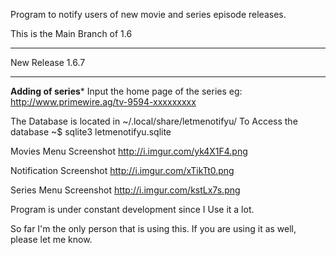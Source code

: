 Program to notify users of new movie and series episode releases.

This is the Main Branch of 1.6



************************
New Release 1.6.7
************************

**Adding of series***
Input the home page of the series
eg: http://www.primewire.ag/tv-9594-xxxxxxxxx


The Database is located in ~/.local/share/letmenotifyu/
To Access the database ~$ sqlite3 letmenotifyu.sqlite


Movies Menu Screenshot
http://i.imgur.com/yk4X1F4.png

Notification Screenshot
http://i.imgur.com/xTikTt0.png

Series Menu Screenshot
http://i.imgur.com/kstLx7s.png

Program is under constant development since I Use it a lot.

So far I'm the only person that is using this. If you are using it as well, please let me know.
